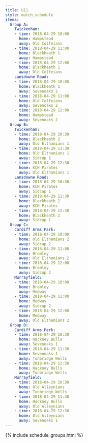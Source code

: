 ```yaml
---
title: U11
style: match_schedule
items:
  Group A:
    Twickenham:
    - time: 2018-04-29 10:00
      home: Hampstead
      away: Old Colfeians
    - time: 2018-04-29 11:00
      home: Blackheath 1
      away: Hampstead
    - time: 2018-04-29 12:00
      home: Blackheath 1
      away: Old Colfeians
    Lansdowne Road:
    - time: 2018-04-29 10:00
      home: Blackheath 1
      away: Sevenoaks 2
    - time: 2018-04-29 11:00
      home: Old Colfeians
      away: Sevenoaks 2
    - time: 2018-04-29 12:00
      home: Hampstead
      away: Sevenoaks 2
  Group B:
    Twickenham:
    - time: 2018-04-29 10:30
      home: Blackheath 2
      away: Old Elthamians 1
    - time: 2018-04-29 11:30
      home: Old Elthamians 1
      away: Sidcup 1
    - time: 2018-04-29 12:30
      home: KCH Pirates
      away: Old Elthamians 1
    Lansdowne Road:
    - time: 2018-04-29 10:30
      home: KCH Pirates
      away: Sidcup 1
    - time: 2018-04-29 11:30
      home: Blackheath 2
      away: KCH Pirates
    - time: 2018-04-29 12:30
      home: Blackheath 2
      away: Sidcup 1
  Group C:
    Cardiff Arms Park:
    - time: 2018-04-29 10:00
      home: Old Elthamians 2
      away: Sidcup 2
    - time: 2018-04-29 11:00
      home: Bromley
      away: Old Elthamians 2
    - time: 2018-04-29 12:00
      home: Bromley
      away: Sidcup 2
    Murrayfield:
    - time: 2018-04-29 10:00
      home: Bromley
      away: Medway
    - time: 2018-04-29 11:00
      home: Medway
      away: Sidcup 2
    - time: 2018-04-29 12:00
      home: Medway
      away: Old Elthamians 2
  Group D:
    Cardiff Arms Park:
    - time: 2018-04-29 10:30
      home: Hackney Bulls
      away: Sevenoaks 1
    - time: 2018-04-29 11:30
      home: Sevenoaks 1
      away: Tunbridge Wells
    - time: 2018-04-29 12:30
      home: Hackney Bulls
      away: Tunbridge Wells
    Murrayfield:
    - time: 2018-04-29 10:30
      home: Old Alleynians
      away: Tunbridge Wells
    - time: 2018-04-29 11:30
      home: Hackney Bulls
      away: Old Alleynians
    - time: 2018-04-29 12:30
      home: Old Alleynians
      away: Sevenoaks 1
---
```


{% include schedule_groups.html %}
